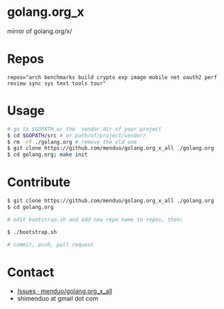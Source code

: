 # golang.org_x

mirror of golang.org/x/

# Repos

`repos="arch benchmarks build crypto exp image mobile net oauth2 perf review sync sys text tools tour"`

# Usage

```bash
# go to $GOPATH or the  vendor dir of your project
$ cd $GOPATH/src # or path/of/project/vendor/
$ rm -rf ./golang.org # remove the old one
$ git clone https://github.com/menduo/golang.org_x_all ./golang.org
$ cd golang.org; make init
```

# Contribute

```bash
$ git clone https://github.com/menduo/golang.org_x_all ./golang.org
$ cd golang.org

# edit bootstrap.sh and add new repo name to repos, then:

$ ./bootstrap.sh

# commit, push, pull request
```

# Contact

- [Issues · menduo/golang.org_x_all](https://github.com/menduo/golang.org_x_all/issues)
- shimenduo at gmail dot com